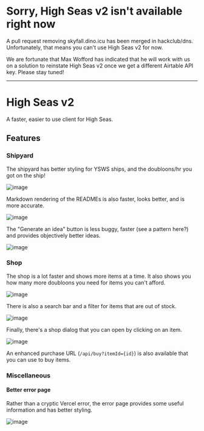# Sorry, High Seas v2 isn't available right now
A pull request removing skyfall.dino.icu has been merged in hackclub/dns. Unfortunately, that means you can't use High Seas v2 for now.

We are fortunate that Max Wofford has indicated that he will work with us on a solution to reinstate High Seas v2 once we get a different Airtable API key. Please stay tuned!

---

# High Seas v2

A faster, easier to use client for High Seas.

## Features

### Shipyard

The shipyard has better styling for YSWS ships, and the doubloons/hr you got on the ship!

![image](https://cloud-2nxzhrvu8-hack-club-bot.vercel.app/0image.png)

Markdown rendering of the READMEs is also faster, looks better, and is more accurate.

![image](https://cloud-hpnn89zng-hack-club-bot.vercel.app/0image.png)

The "Generate an idea" button is less buggy, faster (see a pattern here?) and provides objectively better ideas.

![image](https://cloud-5715bhvcm-hack-club-bot.vercel.app/0image.png)

### Shop

The shop is a lot faster and shows more items at a time. It also shows you how many more doubloons you need for items you can't afford.

![image](https://cloud-dv51vpou1-hack-club-bot.vercel.app/0image.png)

There is also a search bar and a filter for items that are out of stock.

![image](https://cloud-48youxpur-hack-club-bot.vercel.app/0image.png)

Finally, there's a shop dialog that you can open by clicking on an item.

![image](https://cloud-kkvmgeodv-hack-club-bot.vercel.app/0image.png)

An enhanced purchase URL (`/api/buy?itemId={id}`) is also available that you can use to buy items.

### Miscellaneous

#### Better error page

Rather than a cryptic Vercel error, the error page provides some useful information and has better styling.

![image](https://cloud-btjsaye91-hack-club-bot.vercel.app/0image.png)
